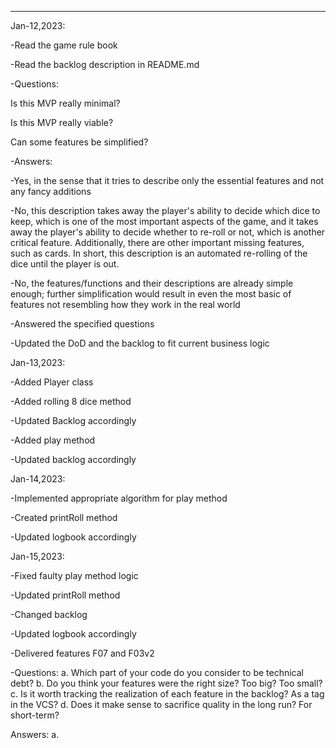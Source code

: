 ----
Jan-12,2023:

-Read the game rule book

-Read the backlog description in README.md


-Questions:

  Is this MVP really minimal?
  
  Is this MVP really viable?
  
  Can some features be simplified?
  
 -Answers:
 
   -Yes, in the sense that it tries to describe only the essential features and not any fancy additions
   
   -No, this description takes away the player's ability to decide which dice to keep, which is one of the most important aspects of the game, and it takes away the player's ability to decide whether to re-roll or not, which is another critical feature. Additionally, there are other important missing features, such as cards. In short, this description is an automated re-rolling of the dice until the player is out.
   
   -No, the features/functions and their descriptions are already simple enough; further simplification would result in even the most basic of features not resembling how they work in the real world
   
   
 -Answered the specified questions
 
 -Updated the DoD and the backlog to fit current business logic


Jan-13,2023:

-Added Player class

-Added rolling 8 dice method

-Updated Backlog accordingly

-Added play method

-Updated backlog accordingly


Jan-14,2023:

-Implemented appropriate algorithm for play method

-Created printRoll method

-Updated logbook accordingly

Jan-15,2023:

-Fixed faulty play method logic

-Updated printRoll method

-Changed backlog

-Updated logbook accordingly

-Delivered features F07 and F03v2

-Questions:
  a. Which part of your code do you consider to be technical debt?
  b. Do you think your features were the right size? Too big? Too small?
  c. Is it worth tracking the realization of each feature in the backlog? As a tag in the VCS?
  d. Does it make sense to sacrifice quality in the long run? For short-term?
  
  Answers:
    a.

